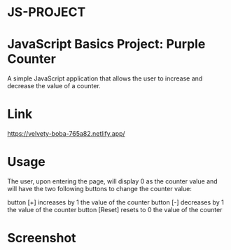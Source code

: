 # JS-PROJECT

# JavaScript Basics Project: Purple Counter

A simple JavaScript application that allows the user to increase and decrease the value of a counter.

# Link
https://velvety-boba-765a82.netlify.app/

# Usage

The user, upon entering the page, will display 0 as the counter value and will have the two following buttons to change the counter value:

button [+] increases by 1 the value of the counter
button [-] decreases by 1 the value of the counter
button [Reset] resets to 0 the value of the counter

# Screenshot


